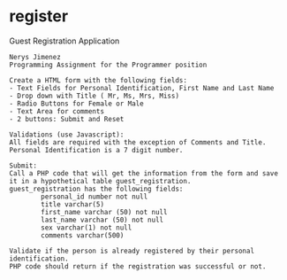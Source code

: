 # register
Guest Registration Application

    Nerys Jimenez 
    Programming Assignment for the Programmer position
    
    Create a HTML form with the following fields: 
    - Text Fields for Personal Identification, First Name and Last Name 
    - Drop down with Title ( Mr, Ms, Mrs, Miss) 
    - Radio Buttons for Female or Male 
    - Text Area for comments 
    - 2 buttons: Submit and Reset 

    Validations (use Javascript): 
    All fields are required with the exception of Comments and Title. Personal Identification is a 7 digit number. 

    Submit: 
    Call a PHP code that will get the information from the form and save it in a hypothetical table guest_registration. 
    guest_registration has the following fields: 
            personal_id number not null 
            title varchar(5) 
            first_name varchar (50) not null 
            last_name varchar (50) not null   
            sex varchar(1) not null 
            comments varchar(500) 

    Validate if the person is already registered by their personal identification. 
    PHP code should return if the registration was successful or not. 

